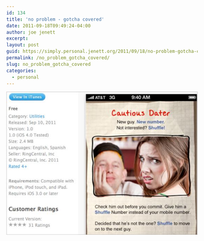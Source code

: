 ```yaml
---
id: 134
title: 'no problem - gotcha covered'
date: 2011-09-18T09:49:24-04:00
author: joe jenett
excerpt: 
layout: post
guid: https://simply.personal.jenett.org/2011/09/18/no-problem-gotcha-covered/
permalink: /no_problem_gotcha_covered/
slug: no_problem_gotcha_covered
categories:
  - personal
---
```

<img src="../images/ringshuffle.jpg" alt="RingShuffle" style="border:none;" />

